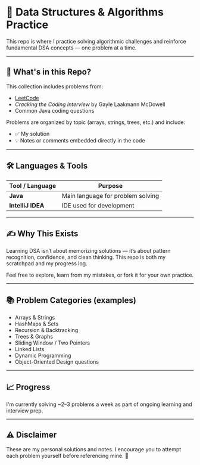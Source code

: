 # 📘 Data Structures & Algorithms Practice

This repo is where I practice solving algorithmic challenges and reinforce fundamental DSA concepts — one problem at a time.

---

## 🧠 What's in this Repo?

This collection includes problems from:

- [LeetCode](https://leetcode.com/cjimenez9811)
- _Cracking the Coding Interview_ by Gayle Laakmann McDowell
- Common Java coding questions

Problems are organized by topic (arrays, strings, trees, etc.) and include:

- ✅ My solution
- 💡 Notes or comments embedded directly in the code

---

## 🛠 Languages & Tools

| Tool / Language | Purpose                         |
|------------------|----------------------------------|
| **Java**         | Main language for problem solving |
| **IntelliJ IDEA**| IDE used for development          |

---

## ✍️ Why This Exists

Learning DSA isn’t about memorizing solutions — it’s about pattern recognition, confidence, and clean thinking. This repo is both my scratchpad and my progress log.

Feel free to explore, learn from my mistakes, or fork it for your own practice.

---

## 📚 Problem Categories (examples)

- Arrays & Strings
- HashMaps & Sets
- Recursion & Backtracking
- Trees & Graphs
- Sliding Window / Two Pointers
- Linked Lists
- Dynamic Programming
- Object-Oriented Design questions

---

## 📈 Progress

I'm currently solving ~2–3 problems a week as part of ongoing learning and interview prep.

---

## ⚠️ Disclaimer

These are my personal solutions and notes. I encourage you to attempt each problem yourself before referencing mine. 💪


